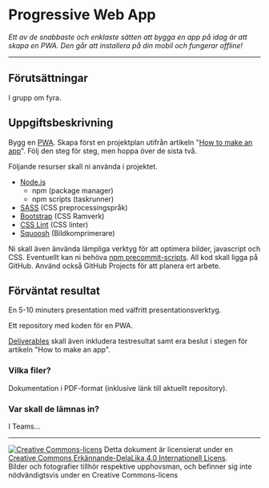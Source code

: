 # Progressive Web App

_Ett av de snabbaste och enklaste sätten att bygga en app på idag är att skapa en PWA. Den går att installera på din mobil och fungerar offline!_

---

## Förutsättningar

I grupp om fyra.

## Uppgiftsbeskrivning

Bygg en [PWA](https://whitespace.se/blogg/vad-ar-pwa-eller-progressive-web-apps/). Skapa först en projektplan utifrån artikeln "[How to make an app](https://aimconsulting.com/insights/blog/how-to-build-an-app-mobile-development/)". Följ den steg för steg, men hoppa över de sista två.

Följande resurser skall ni använda i projektet.

* [Node.js](https://nodejs.org/en/)
  * npm (package manager)
  * npm scripts (taskrunner)
* [SASS](https://sass-lang.com/) (CSS preprocessingspråk)
* [Bootstrap](https://getbootstrap.com/) (CSS Ramverk) 
* [CSS Lint](http://csslint.net/) (CSS linter)
* [Squoosh](https://squoosh.app/) (Bildkomprimerare)

Ni skall även änvända lämpliga verktyg för att optimera bilder, javascript och CSS. Eventuellt kan ni behöva [npm precommit-scripts](https://elijahmanor.com/blog/npm-precommit-scripts). All kod skall ligga på GitHub. Använd också GitHub Projects för att planera ert arbete.  

## Förväntat resultat

En 5-10 minuters presentation med valfritt presentationsverktyg. 

Ett repository med koden för en PWA. 

[Deliverables](https://en.wikipedia.org/wiki/Deliverable) skall även inkludera testresultat samt era beslut i stegen för artikeln "How to make an app". 

### Vilka filer?

Dokumentation i PDF-format (inklusive länk till aktuellt repository). 

### Var skall de lämnas in?

I Teams...     

---      

[![Creative Commons-licens](https://i.creativecommons.org/l/by-sa/4.0/80x15.png)](http://creativecommons.org/licenses/by-sa/4.0/) Detta dokument är licensierat under en [Creative Commons Erkännande-DelaLika 4.0 Internationell Licens](http://creativecommons.org/licenses/by-sa/4.0/).    
Bilder och fotografier tillhör respektive upphovsman, och befinner sig inte nödvändigtsvis under en Creative Commons-licens 

